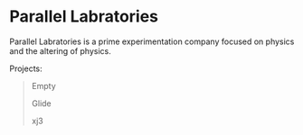 # Parallel Labratories
Parallel Labratories is a prime experimentation company focused on physics and the altering of physics.

Projects:
>Empty
>
>Glide
>
>xj3
